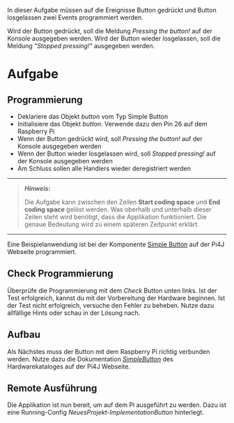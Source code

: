 In dieser Aufgabe müssen auf die Ereignisse Button gedrückt und Button losgelassen zwei Events programmiert werden.

Wird der Button gedrückt, soll die Meldung *Pressing the button!* auf der Konsole ausgegeben werden.
Wird der Button wieder losgelassen, soll die Meldung *"Stopped pressing!"* ausgegeben werden.



# Aufgabe
## Programmierung
- Deklariere das Objekt *button* vom Typ Simple Button
- Initialisiere das Objekt *button*. Verwende dazu den Pin 26 auf dem Raspberry Pi
- Wenn der Button gedrückt wird, soll *Pressing the button!* auf der Konsole ausgegeben werden
- Wenn der Button wieder losgelassen wird, soll *Stopped pressing!* auf der Konsole ausgegeben werden
- Am Schluss sollen alle Handlers wieder deregistriert werden

---
> **_Hinweis:_**
> 
> Die Aufgabe kann zwischen den Zeilen **Start coding space** und **End coding space** gelöst werden.
> Was oberhalb und unterhalb dieser Zeilen steht wird benötigt, dass die Applikation funktioniert.
> Die genaue Bedeutung wird zu einem späteren Zeitpunkt erklärt.
---

<div class="hint">
Eine Beispielanwendung ist bei der Komponente <a href="https://pi4j.com/examples/components/simplebutton/">Simple Button</a>
auf der Pi4J Webseite programmiert.
</div>

## Check Programmierung
Überprüfe die Programmierung mit dem *Check* Button unten links. Ist der Test
erfolgreich, kannst du mit der Vorbereitung der Hardware beginnen. Ist der Test nicht
erfolgreich, versuche den Fehler zu beheben. Nutze dazu allfällige Hints oder schau in
der Lösung nach.

## Aufbau
Als Nächstes muss der Button mit dem Raspberry Pi richtig verbunden werden. Nutze dazu die
Dokumentation [*SimpleButton*](https://pi4j.com/examples/components/simplebutton/)
des Hardwarekataloges auf der Pi4J Webseite.

## Remote Ausführung
Die Applikation ist nun bereit, um auf dem Pi ausgeführt zu werden. Dazu ist eine
Running-Config *NeuesProjekt-ImplementationButton* hinterlegt.